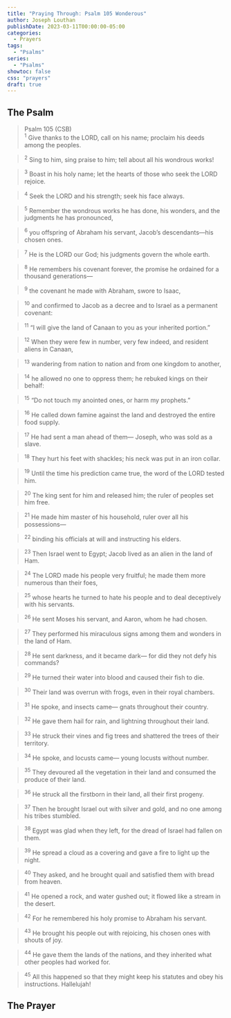 ```yaml
---
title: "Praying Through: Psalm 105 Wonderous"
author: Joseph Louthan
publishDate: 2023-03-11T00:00:00-05:00
categories:
  - Prayers
tags:
  - "Psalms"
series:
  - "Psalms"
showtoc: false
css: "prayers"
draft: true
---
```

## The Psalm

>Psalm 105 (CSB)  
><sup>1</sup> Give thanks to the LORD, call on his name; proclaim his deeds among the peoples. 

><sup>2</sup> Sing to him, sing praise to him; tell about all his wondrous works! 

><sup>3</sup> Boast in his holy name; let the hearts of those who seek the LORD rejoice. 

><sup>4</sup> Seek the LORD and his strength; seek his face always. 

><sup>5</sup> Remember the wondrous works he has done, his wonders, and the judgments he has pronounced, 

><sup>6</sup> you offspring of Abraham his servant, Jacob’s descendants—his chosen ones. 

><sup>7</sup> He is the LORD our God; his judgments govern the whole earth. 

><sup>8</sup> He remembers his covenant forever, the promise he ordained for a thousand generations— 

><sup>9</sup> the covenant he made with Abraham, swore to Isaac, 

><sup>10</sup> and confirmed to Jacob as a decree and to Israel as a permanent covenant: 

><sup>11</sup> “I will give the land of Canaan to you as your inherited portion.” 

><sup>12</sup> When they were few in number, very few indeed, and resident aliens in Canaan, 

><sup>13</sup> wandering from nation to nation and from one kingdom to another, 

><sup>14</sup> he allowed no one to oppress them; he rebuked kings on their behalf: 

><sup>15</sup> “Do not touch my anointed ones, or harm my prophets.” 

><sup>16</sup> He called down famine against the land and destroyed the entire food supply. 

><sup>17</sup> He had sent a man ahead of them— Joseph, who was sold as a slave. 

><sup>18</sup> They hurt his feet with shackles; his neck was put in an iron collar. 

><sup>19</sup> Until the time his prediction came true, the word of the LORD tested him. 

><sup>20</sup> The king sent for him and released him; the ruler of peoples set him free. 

><sup>21</sup> He made him master of his household, ruler over all his possessions— 

><sup>22</sup> binding his officials at will and instructing his elders. 

><sup>23</sup> Then Israel went to Egypt; Jacob lived as an alien in the land of Ham. 

><sup>24</sup> The LORD made his people very fruitful; he made them more numerous than their foes, 

><sup>25</sup> whose hearts he turned to hate his people and to deal deceptively with his servants. 

><sup>26</sup> He sent Moses his servant, and Aaron, whom he had chosen. 

><sup>27</sup> They performed his miraculous signs among them and wonders in the land of Ham. 

><sup>28</sup> He sent darkness, and it became dark— for did they not defy his commands? 

><sup>29</sup> He turned their water into blood and caused their fish to die. 

><sup>30</sup> Their land was overrun with frogs, even in their royal chambers. 

><sup>31</sup> He spoke, and insects came— gnats throughout their country. 

><sup>32</sup> He gave them hail for rain, and lightning throughout their land. 

><sup>33</sup> He struck their vines and fig trees and shattered the trees of their territory. 

><sup>34</sup> He spoke, and locusts came— young locusts without number. 

><sup>35</sup> They devoured all the vegetation in their land and consumed the produce of their land. 

><sup>36</sup> He struck all the firstborn in their land, all their first progeny. 

><sup>37</sup> Then he brought Israel out with silver and gold, and no one among his tribes stumbled. 

><sup>38</sup> Egypt was glad when they left, for the dread of Israel had fallen on them. 

><sup>39</sup> He spread a cloud as a covering and gave a fire to light up the night. 

><sup>40</sup> They asked, and he brought quail and satisfied them with bread from heaven. 

><sup>41</sup> He opened a rock, and water gushed out; it flowed like a stream in the desert. 

><sup>42</sup> For he remembered his holy promise to Abraham his servant. 

><sup>43</sup> He brought his people out with rejoicing, his chosen ones with shouts of joy. 

><sup>44</sup> He gave them the lands of the nations, and they inherited what other peoples had worked for. 

><sup>45</sup> All this happened so that they might keep his statutes and obey his instructions. Hallelujah!

## The Prayer

<div style="font-variant: small-caps;">

</div>

```text

```
